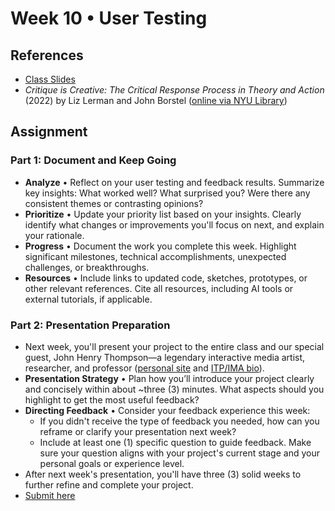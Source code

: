 # Week 10 • User Testing

## References

- [Class
  Slides](https://drive.google.com/drive/u/1/folders/1HC5g1BO8moptbtgz-JwVVv9DldnW3Q_U)
- _Critique is Creative: The Critical Response Process in Theory and Action_
  (2022) by Liz Lerman and John Borstel ([online via NYU
  Library](https://search.library.nyu.edu/permalink/01NYU_INST/1d6v258/alma990089159820107871))

## Assignment

### Part 1: Document and Keep Going

- **Analyze** • Reflect on your user testing and feedback results. Summarize key
  insights: What worked well? What surprised you? Were there any consistent
  themes or contrasting opinions?
- **Prioritize** • Update your priority list based on your insights. Clearly
  identify what changes or improvements you'll focus on next, and explain your
  rationale.
- **Progress** • Document the work you complete this week. Highlight significant
  milestones, technical accomplishments, unexpected challenges, or
  breakthroughs.
- **Resources** • Include links to updated code, sketches, prototypes, or other
  relevant references. Cite all resources, including AI tools or external
  tutorials, if applicable.

### Part 2: Presentation Preparation

- Next week, you'll present your project to the entire class and our special guest, John Henry Thompson—a legendary interactive media artist, researcher, and professor ([personal
  site](https://johnhenrythompson.com/johnhenrythompson/index.html) and [ITP/IMA
  bio](https://itp.nyu.edu/itp/john-henry-thompson/)).
- **Presentation Strategy** • Plan how you’ll introduce your project clearly and
  concisely within about ~three (3) minutes. What aspects should you highlight
  to get the most useful feedback?
- **Directing Feedback** • Consider your feedback experience this week:
  - If you didn't receive the type of feedback you needed, how can you reframe
    or clarify your presentation next week?
  - Include at least one (1) specific question to guide feedback. Make sure your
    question aligns with your project's current stage and your personal goals or
    experience level.
- After next week's presentation, you'll have three (3) solid weeks to further
  refine and complete your project.
- [Submit here](https://forms.gle/CJZMpMpTeDxpvWv18)
